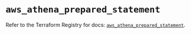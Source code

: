 # `aws_athena_prepared_statement`

Refer to the Terraform Registry for docs: [`aws_athena_prepared_statement`](https://registry.terraform.io/providers/hashicorp/aws/5.71.0/docs/resources/athena_prepared_statement).
